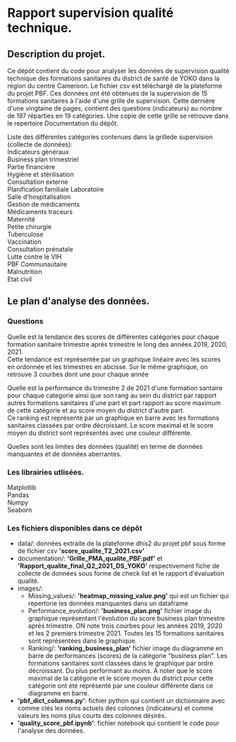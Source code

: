 # Rapport supervision qualité technique.


## Description du projet.
Ce dépôt contient du code pour analyser les données de supervision qualité technique des formations sanitaires du district de santé de YOKO dans la région du centre Cameroon. Le fichier csv est téléchargé de la plateforme du projet PBF. Ces données ont été obtenues de la supervision de 15 formations sanitaires à l'aide d'une grille de supervision. Cette dernière d'une vingtaine de pages, contient des questions (indicateurs) au nombre de 197 réparties en 19 catégories. Une copie de cette grille se retrouve dans le repertoire Documentation du dépôt.

Liste des différentes catégories contenues dans la grillede supervision (collecte de données):                
Indicateurs généraux    
Business plan trimestriel   
Partie financière   
Hygiène et stérilisation    
Consultation externe     
Planification familiale
Laboratoire   
Salle d'hospitalisation   
Gestion de médicaments   
Médicaments traceurs   
Maternité   
Petite chirurgie      
Tuberculose     
Vaccination    
Consultation prénatale    
Lutte contre le VIH    
PBF Communautaire   
Malnutrition   
Etat civil



## Le plan d'analyse des données.

### Questions

Quelle est la tendance des scores de différentes catégories pour chaque formation sanitaire trimestre après trimestre le long des années 2019, 2020, 2021.    
Cette tendance est représentée par un graphique linéaire avec les scores en ordonnée et les trimestres en abcisse. Sur le même graphique, on retrouve 3 courbes dont une pour chaque année

Quelle est la performance du trimestre 2 de 2021 d'une formation santaire pour chaque categorie ainsi que son rang au sein du district par rapport autres formations sanitaires d'une part et part rapport au score maximum de cette catégorie et au score moyen du district d'autre part.        
Ce ranking est représenté par un graphique en barre avec les formations sanitaires classées par ordre décroissant. Le score maximal et le score moyen du district sont représentés avec une couleur différente.

Quelles sont les limites des données (qualité) en terme de données manquantes et de données aberrantes.


### Les librairies utlisées.
Matplotlib    
Pandas       
Numpy      
Seaborn    

### Les fichiers disponibles dans ce dépôt      
- data/: données extraite de la plateforme dhis2 du projet pbf sous forme de fichier csv **'score_qualite_T2_2021.csv'**
- documentation/: **'Grille_PMA_qualite_PBF.pdf'** et **'Rapport_qualite_final_Q2_2021_DS_YOKO'** respectivement fiche de collecte de données sous forme de check list et le rapport d'évaluation qualité.        
- images/:
    - Missing_values/:
    **'heatmap_missing_value.png'** qui est un fichier qui repertorie les données manquantes dans un dataframe
    - Performance_evolution/: 
    **'business_plan.png'** fichier image du graphique représentant l'évolution du score business plan trimestre après trimestre. ON note trois courbes pour les années 2019, 2020 et les 2 premiers trimestre 2021. Toutes les 15 formations sanitaires sont représentées dans le graphique.
    - Ranking/:
    **'ranking_business_plan'** fichier image du diagramme en barre de performances (scores) de la catégorie "business plan". Les formations sanitaires sont classées dans le graphique par ordre décroissant. Du plus performant au moins. A noter que le score maximal de la catégorie et le score moyen du district pour cette catégorie ont été représenté par une couleur différente dans ce diagramme en barre.
- **'pbf_dict_columns.py'**: fichier python qui contient un dictionnaire avec comme clés les noms actuels des colonnes (indicateurs) et comme valeurs les noms plus courts des colonnes désirés.
- **'quality_score_pbf.ipynb'**: fichier notebook qui contient le code pour l'analyse des données.


